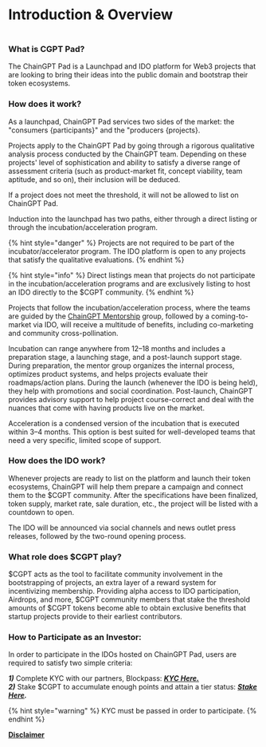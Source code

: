 # Introduction & Overview

<figure><img src="https://assets-global.website-files.com/64354b8ce4872a52ac1c7b06/648482523422cd6b71fa9094_ChainGPT.png" alt=""><figcaption></figcaption></figure>

### What is CGPT Pad?

The ChainGPT Pad is a Launchpad and IDO platform for Web3 projects that are looking to bring their ideas into the public domain and bootstrap their token ecosystems.



### How does it work?

As a launchpad, ChainGPT Pad services two sides of the market: the "consumers {participants}" and the "producers {projects}.

Projects apply to the ChainGPT Pad by going through a rigorous qualitative analysis process conducted by the ChainGPT team. Depending on these projects' level of sophistication and ability to satisfy a diverse range of assessment criteria (such as product-market fit, concept viability, team aptitude, and so on), their inclusion will be deduced.&#x20;

If a project does not meet the threshold, it will not be allowed to list on ChainGPT Pad.

Induction into the launchpad has two paths, either through a direct listing or through the incubation/acceleration program.

{% hint style="danger" %}
Projects are not required to be part of the incubator/accelerator program. The IDO platform is open to any projects that satisfy the qualitative evaluations.
{% endhint %}

{% hint style="info" %}
Direct listings mean that projects do not participate in the incubation/acceleration programs and are exclusively listing to host an IDO directly to the $CGPT community.
{% endhint %}

Projects that follow the incubation/acceleration process, where the teams are guided by the [ChainGPT Mentorship](https://medium.com/chaingpt-blog/chaingpt-incubation-program-ec7227b5e425) group, followed by a coming-to-market via IDO, will receive a multitude of benefits, including co-marketing and community cross-pollination.

Incubation can range anywhere from 12–18 months and includes a preparation stage, a launching stage, and a post-launch support stage. During preparation, the mentor group organizes the internal process, optimizes product systems, and helps projects evaluate their roadmaps/action plans. During the launch (whenever the IDO is being held), they help with promotions and social coordination. Post-launch, ChainGPT provides advisory support to help project course-correct and deal with the nuances that come with having products live on the market.

Acceleration is a condensed version of the incubation that is executed within 3–4 months. This option is best suited for well-developed teams that need a very specific, limited scope of support.

### How does the IDO work?

Whenever projects are ready to list on the platform and launch their token ecosystems, ChainGPT will help them prepare a campaign and connect them to the $CGPT community. After the specifications have been finalized, token supply, market rate, sale duration, etc., the project will be listed with a countdown to open.

The IDO will be announced via social channels and news outlet press releases, followed by the two-round opening process.‍

### What role does $CGPT play?

$CGPT acts as the tool to facilitate community involvement in the bootstrapping of projects, an extra layer of a reward system for incentivizing membership. Providing alpha access to IDO participation, Airdrops, and more, $CGPT community members that stake the threshold amounts of $CGPT tokens become able to obtain exclusive benefits that startup projects provide to their earliest contributors.

### How to Participate as an Investor:

In order to participate in the IDOs hosted on ChainGPT Pad, users are required to satisfy two simple criteria:

_**1)**_ Complete KYC with our partners, Blockpass: [_**KYC Here.**_ ](http://url.chaingpt.org/kyc)\
_**2)**_ Stake $CGPT to accumulate enough points and attain a tier status: [_**Stake Here**_](https://pad.chaingpt.org/#/staking-pools)_**.**_

{% hint style="warning" %}
KYC must be passed in order to participate.
{% endhint %}

[**Disclaimer**](../../misc/legal-docs/disclaimer.md)
